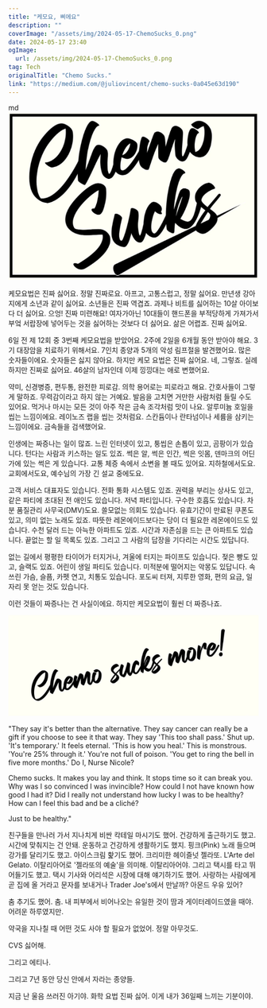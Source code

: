 ```yaml
---
title: "케모요, 삐에요"
description: ""
coverImage: "/assets/img/2024-05-17-ChemoSucks_0.png"
date: 2024-05-17 23:40
ogImage: 
  url: /assets/img/2024-05-17-ChemoSucks_0.png
tag: Tech
originalTitle: "Chemo Sucks."
link: "https://medium.com/@juliovincent/chemo-sucks-0a045e63d190"
---
```



md
![Chemotherapy](/assets/img/2024-05-17-ChemoSucks_0.png)

케모요법은 진짜 싫어요. 정말 진짜로요. 아프고, 고통스럽고, 정말 싫어요. 만년생 강아지에게 소년과 같이 싫어요. 소년들은 진짜 역겹죠. 과제나 비트를 싫어하는 10살 아이보다 더 싫어요. 으엉! 진짜 미련해요! 여자가아닌 10대들이 핸드폰을 부적당하게 가져가서 부엌 서랍장에 넣어두는 것을 싫어하는 것보다 더 싫어요. 삶은 어렵죠. 진짜 싫어요.

6일 전 제 12회 중 3번째 케모요법을 받았어요. 2주에 2일을 6개월 동안 받아야 해요. 3기 대장암을 치료하기 위해서요. 7인치 종양과 5개의 악성 림프절을 발견했어요. 많은 숫자들이에요. 숫자들은 싫지 않아요. 하지만 케모 요법은 진짜 싫어요. 네, 그렇죠. 실례하지만 진짜로 싫어요. 46살의 남자인데 이제 낑낑대는 애로 변했어요.

약미, 신경병증, 편두통, 완전한 피로감. 의학 용어로는 피로라고 해요. 간호사들이 그렇게 말하죠. 무력감이라고 하지 않는 거예요. 발음을 고치면 거만한 사람처럼 들릴 수도 있어요. 먹거나 마시는 모든 것이 아주 작은 금속 조각처럼 맛이 나요. 알루미늄 호일을 씹는 느낌이에요. 레이노즈 랩을 씹는 것처럼요. 스칸듐이나 란타넘이나 세륨을 삼키는 느낌이에요. 금속들을 검색했어요.


<div class="content-ad"></div>

인생에는 짜증나는 일이 많죠. 느린 인터넷이 있고, 퉁씹은 손톱이 있고, 곰팡이가 있습니다. 턴다는 사람과 키스하는 일도 있죠. 썩은 알, 썩은 인간, 썩은 잇몸, 덴마크의 어딘가에 있는 썩은 게 있습니다. 교통 체증 속에서 소변을 볼 때도 있어요. 지하철에서도요. 교회에서도요, 예수님의 가장 긴 설교 중에도요.

고객 서비스 대표자도 있습니다. 전화 통화 시스템도 있죠. 권력을 부리는 상사도 있고, 같은 파티에 초대된 전 애인도 있습니다. 저녁 파티입니다. 구수한 호흡도 있습니다. 차분 품질관리 사무국(DMV)도요. 쓸모없는 의회도 있습니다. 유효기간이 만료된 쿠폰도 있고, 의미 없는 노래도 있죠. 따뜻한 레몬에이드보다는 당이 더 필요한 레몬에이드도 있습니다. 수천 달러 드는 아늑한 아파트도 있죠. 시간과 자존심을 드는 큰 아파트도 있습니다. 끝없는 할 일 목록도 있죠. 그리고 그 사람의 답장을 기다리는 시간도 있답니다.

없는 길에서 평평한 타이어가 터지거나, 겨울에 터지는 파이프도 있습니다. 젖은 빵도 있고, 슬랙도 있죠. 어린이 생일 파티도 있습니다. 미적분에 떨어지는 악몽도 있답니다. 속쓰린 가슴, 슬픔, 카펫 연고, 치통도 있습니다. 포도씨 터져, 지루한 영화, 편의 요금, 일자리 못 얻는 것도 있습니다.

이런 것들이 짜증나는 건 사실이에요. 하지만 케모요법이 훨씬 더 짜증나죠.

<div class="content-ad"></div>


![image](/assets/img/2024-05-17-ChemoSucks_1.png)

"They say it's better than the alternative. They say cancer can really be a gift if you choose to see it that way. They say 'This too shall pass.' Shut up. 'It's temporary.' It feels eternal. 'This is how you heal.' This is monstrous. 'You're 25% through it.' You're not full of poison. 'You get to ring the bell in five more months.' Do I, Nurse Nicole?

Chemo sucks. It makes you lay and think. It stops time so it can break you. Why was I so convinced I was invincible? How could I not have known how good I had it? Did I really not understand how lucky I was to be healthy? How can I feel this bad and be a cliché?

Just to be healthy."


<div class="content-ad"></div>

친구들을 만나러 가서 지나치게 비싼 칵테일 마시기도 했어. 건강하게 출근하기도 했고. 시간에 맞춰지는 건 안돼. 운동하고 건강하게 생활하기도 했지. 핑크(Pink) 노래 들으며 강가를 달리기도 했고. 아이스크림 핥기도 했어. 크리미한 헤이즐넛 젤라또. L'Arte del Gelato. 이탈리아어로 '젤라또의 예술'을 의미해. 이탈리아어야. 그리고 택시를 타고 뛰어들기도 했고. 택시 기사와 어리석은 시장에 대해 얘기하기도 했어. 사랑하는 사람에게 곧 집에 올 거라고 문자를 보내거나 Trader Joe's에서 만날까? 아몬드 우유 있어?

춤 추기도 했어. 춤. 내 피부에서 비어나오는 유일한 것이 땀과 게이터레이드였을 때야. 어려운 하루였지만.

약국을 지나칠 때 어떤 것도 사야 할 필요가 없었어. 정말 아무것도.

CVS 싫어해.

<div class="content-ad"></div>

그리고 에티나.

그리고 7년 동안 당신 안에서 자라는 종양들.

지금 난 울음 쓰러진 아기야. 화학 요법 진짜 싫어. 이게 내가 36일째 느끼는 기분이야.